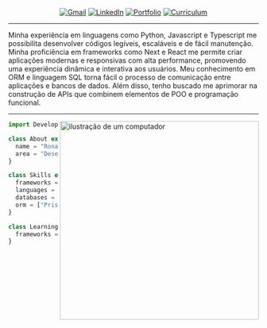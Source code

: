 <p align=center>
  <a href="mailto:ronaldofrancajr@gmail.com">
  <img title="Gmail" src="https://img.shields.io/badge/Gmail-red?style=for-the-badge&logo=gmail&logoColor=white" alt="Gmail"/></a>

  <a href="https://www.linkedin.com/in/ronaldofrancas/">
  <img  title="LinkedIn" src="https://img.shields.io/badge/LinkedIn-blue?style=for-the-badge&logo=linkedin&logoColor=white" alt="LinkedIn"/></a>

  <a href="https://portfolio-ronaldofrancas.vercel.app">
  <img  title="Portfólio" src="https://img.shields.io/badge/Portfolio-yellow?style=for-the-badge&logo=vercel&logoColor=white" alt="Portfolio"/></a>
  
  <a href="https://drive.google.com/file/d/1-GIQicQLmL5v9tmlpTgNUmcgqRRVwS7P/view?usp=sharing">
  <img  title="Curriculum" src="https://img.shields.io/badge/Curriculum-gray?style=for-the-badge&logo=googledrive&logoColor=white" alt="Curriculum"/></a>
</p>

<hr>

Minha experiência em linguagens como Python, Javascript e Typescript me possibilita desenvolver códigos legíveis, escaláveis e de fácil manutenção. Minha proficiência em frameworks como Next e React me permite criar aplicações modernas e responsivas com alta performance, promovendo uma experiência dinâmica e interativa aos usuários. Meu conhecimento em ORM e linguagem SQL torna fácil o processo de comunicação entre aplicações e bancos de dados. Além disso, tenho buscado me aprimorar na construção de APIs que combinem elementos de POO e programação funcional.

<hr>

<img src="https://raw.githubusercontent.com/MicaelliMedeiros/micaellimedeiros/master/image/computer-illustration.png" alt="ilustração de um computador" min-width="400px" max-width="400px" width="400px" align="right">

```js
import Developer from "ronaldofrancas";

class About extends Developer {
  name = "Ronaldo França";
  area = "Desenvolvedor Web Full Stack";
}

class Skills extends Developer {
  frameworks = ["Next, Nest, React, Django, Express"];
  languages = ["Python, Javascript, Typescript"];
  databases = ["SQLite, PostgreSQL"];
  orm = ["Prisma, TypeORM"]
}

class Learning extends Developer {
  frameworks = ["Vue, Angular"]
}
```
